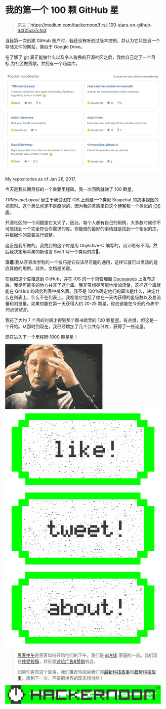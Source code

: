 # 我的第一个 100 颗 GitHub 星

> 原文：<https://medium.com/hackernoon/first-100-stars-on-github-64f25cb7cfd3>

当我第一次创建 GitHub 账户时，我还没有听说过版本控制，并认为它只是另一个存储文件的网站，类似于 Google Drive。

在了解了 git 真正能做什么以及令人敬畏的开源社区之后，我给自己定了一个目标:为社区做贡献，并拥有一个趋势库。

![](img/f045fa799943b4a4b4afd96702713b26.png)

My repositories as of Jan 26, 2017.

今天是我长期目标的一个重要里程碑。我一次回购就赚了 100 颗星。

*TRMosaicLayout* 诞生于我试图在 iOS 上创建一个类似 Snapchat 的故事视图的视图时。这个想法肯定不是原创的，因为我的灵感来自这个[博客](http://blog.vjeux.com/2012/image/image-layout-algorithm-lightbox.html)和一个类似的 [iOS 库](https://github.com/fmitech/FMMosaicLayout)。

开源社区的一个问题是它太大了。因此，每个人都有自己的用例，大多数时候你不可能找到一个完全符合你需求的库。你能做的最好的事情就是找到一个相似的库，并根据你的需要进行调整。

这正是我所做的。我找到的这个库是用 Objective-C 编写的，设计略有不同。然后我决定用苹果的新语言 Swift 写一个类似的库🔶。

**注意**:我从开源库学到的一个技巧是它应该尽可能的通用，这样它就可以灵活的适应其他的用例。此外，文档是关键。

在我把这个库推送到 GitHub，并在 iOS 的一个包管理器 [Cocoapods](https://cocoapods.org/) 上发布之后，我尽可能多的地方共享了这个库。我非常想尽可能地增加流量，这样这个库就能在 GitHub 的趋势列表中排名第。我不是 100%确定他们的算法是什么，决定什么在列表上，什么不在列表上。我相信它包括了你在一天内获得的星级数以及总流量和浏览量。如果你能在第一天获得大约 20-25 颗星，你应该能在今天的*列表中列出该语言。*

我花了大约 7 个月的时间才得到那个图书馆里的 100 颗星星。有点慢，但这是一个开始。从那时到现在，我已经增加了几个公共存储库，获得了一些流量。

现在进入下一个里程碑:1000 颗星星！

![](img/ab40e5ac9982eea5540dd543801ac45c.png)[![](img/50ef4044ecd4e250b5d50f368b775d38.png)](http://bit.ly/HackernoonFB)[![](img/979d9a46439d5aebbdcdca574e21dc81.png)](https://goo.gl/k7XYbx)[![](img/2930ba6bd2c12218fdbbf7e02c8746ff.png)](https://goo.gl/4ofytp)

> [黑客中午](http://bit.ly/Hackernoon)是黑客如何开始他们的下午。我们是 [@AMI](http://bit.ly/atAMIatAMI) 家庭的一员。我们现在[接受投稿](http://bit.ly/hackernoonsubmission)，并乐意[讨论广告&赞助](mailto:partners@amipublications.com)机会。
> 
> 如果你喜欢这个故事，我们推荐你阅读我们的[最新科技故事](http://bit.ly/hackernoonlatestt)和[趋势科技故事](https://hackernoon.com/trending)。直到下一次，不要把世界的现实想当然！

![](img/be0ca55ba73a573dce11effb2ee80d56.png)
